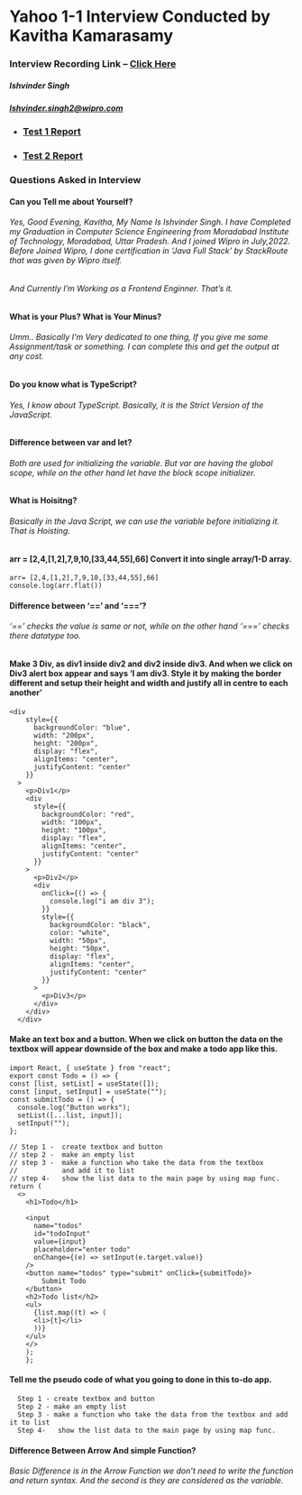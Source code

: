 # Yahoo 1-1 Interview Conducted by Kavitha Kamarasamy
### Interview Recording Link – [Click Here](https://wipro365-my.sharepoint.com/:v:/g/personal/ka20161415_wipro_com/ER0LKvpLFuNKopl440RN1D8B_E2-u_X5mrdp9U3bNtGjHQ)
##### Ishvinder Singh
##### [Ishvinder.singh2@wipro.com](ishvinder.singh2@wipro.com)
- ### [Test 1 Report](https://github.com/ishvinder9528/Yahoo-Assessment-Report/blob/main/Report_Front-End_Developer__React__Ishvinder_Singh_ishvinder.singh2_wipro.com.pdf)
- ### [Test 2 Report](https://github.com/ishvinder9528/Yahoo-Assessment-Report/blob/main/Report_Front-End_Developer_Test_2_ishvinder.singh2_wipro.com.pdf)
### Questions Asked in Interview
#### Can you Tell me about Yourself?
###### Yes, Good Evening, Kavitha, My Name Is Ishvinder Singh. I have Completed my Graduation in Computer Science Engineering from Moradabad Institute of Technology, Moradabad, Uttar Pradesh. And I joined Wipro in July,2022. Before Joined Wipro, I done certification in ‘Java Full Stack’ by StackRoute that was given by Wipro itself.
###### And Currently I’m Working as a Frontend Enginner. That’s it.
#### What is your Plus? What is Your Minus?
###### Umm.. Basically I’m Very dedicated to one thing, If you give me some Assignment/task or something. I can complete this and get the output at any cost.
#### Do you know what is TypeScript?
###### Yes, I know about TypeScript. Basically, it is the Strict Version of the JavaScript.
#### Difference between var and let?
###### Both are used for initializing the variable. But var are having the global scope, while on the other hand let have the block scope initializer.
#### What is Hoisitng?
###### Basically in the Java Script, we can use the variable before initializing it. That is Hoisting.
#### arr = [2,4,[1,2],7,9,10,[33,44,55],66] Convert it into single array/1-D array.
    arr= [2,4,[1,2],7,9,10,[33,44,55],66]
    console.log(arr.flat())
#### Difference between ‘==’ and ‘===’?
###### ‘==’ checks the value is same or not, while on the other hand ‘===’ checks there datatype too.
#### Make 3 Div, as div1 inside div2 and div2 inside div3. And when we click on Div3 alert box appear and says ‘I am div3. Style it by making the border different and setup their height and width and justify all in centre to each another’
    <div
        style={{
          backgroundColor: "blue",
          width: "200px",
          height: "200px",
          display: "flex",
          alignItems: "center",
          justifyContent: "center"
        }}
      >
        <p>Div1</p>
        <div
          style={{
            backgroundColor: "red",
            width: "100px",
            height: "100px",
            display: "flex",
            alignItems: "center",
            justifyContent: "center"
          }}
        >
          <p>Div2</p>
          <div
            onClick={() => {
              console.log("i am div 3");
            }}
            style={{
              backgroundColor: "black",
              color: "white",
              width: "50px",
              height: "50px",
              display: "flex",
              alignItems: "center",
              justifyContent: "center"
            }}
          >
            <p>Div3</p>
          </div>
        </div>
      </div>
#### Make an text box and a button. When we click on button the data on the textbox will appear downside of the box and make a todo app like this.
    import React, { useState } from "react";
    export const Todo = () => {
    const [list, setList] = useState([]);
    const [input, setInput] = useState("");
    const submitTodo = () => {
      console.log("Button works");
      setList([...list, input]);
      setInput("");
    };

    // Step 1 -  create textbox and button
    // step 2 -  make an empty list
    // step 3 -  make a function who take the data from the textbox
    //           and add it to list
    // step 4-   show the list data to the main page by using map func.
    return (
      <>
        <h1>Todo</h1>

        <input
          name="todos"
          id="todoInput"
          value={input}
          placeholder="enter todo"
          onChange={(e) => setInput(e.target.value)}
        />
        <button name="todos" type="submit" onClick={submitTodo}>
            Submit Todo
        </button>
        <h2>Todo list</h2>
        <ul>
          {list.map((t) => (
          <li>{t}</li>
          ))}
        </ul>
        </>
        );
        };
#### Tell me the pseudo code of what you going to done in this to-do app.
````
  Step 1 - create textbox and button
  Step 2 - make an empty list
  Step 3 - make a function who take the data from the textbox and add it to list
  Step 4-   show the list data to the main page by using map func.
````
#### Difference Between Arrow And simple Function?
###### Basic Difference is in the Arrow Function we don’t need to write the function and return syntax. And the second is they are considered as the variable.
